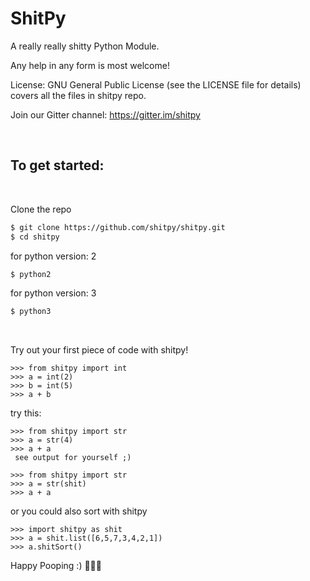 # ShitPy

A really really shitty Python Module.

Any help in any form is most welcome!

License: GNU General Public License (see the LICENSE file for details) covers all the files in shitpy repo.

Join our Gitter channel:
https://gitter.im/shitpy

<br />

## To get started:

<br />

Clone the repo

```sh
$ git clone https://github.com/shitpy/shitpy.git
$ cd shitpy
```
for python version: 2
```sh
$ python2
```

for python version: 3
```sh
$ python3
```

<br />

Try out your first piece of code with shitpy!
```
>>> from shitpy import int
>>> a = int(2)
>>> b = int(5)
>>> a + b
```

try this:

```
>>> from shitpy import str
>>> a = str(4)
>>> a + a
 see output for yourself ;)
```

```
>>> from shitpy import str
>>> a = str(shit)
>>> a + a
```

or you could also sort with shitpy

```
>>> import shitpy as shit
>>> a = shit.list([6,5,7,3,4,2,1])
>>> a.shitSort()
```

Happy Pooping :)  💩💩💩
